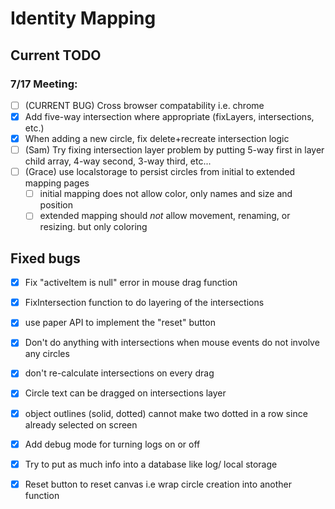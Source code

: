 # Identity Mapping

## Current TODO

### 7/17 Meeting:

  - [ ] (CURRENT BUG) Cross browser compatability i.e. chrome
  - [x] Add five-way intersection where appropriate (fixLayers, intersections, etc.)
  - [x] When adding a new circle, fix delete+recreate intersection logic
  - [ ] (Sam) Try fixing intersection layer problem by putting 5-way first in layer child array, 4-way second, 3-way third, etc...
  - [ ] (Grace) use localstorage to persist circles from initial to extended mapping pages
    - [ ] initial mapping does not allow color, only names and size and position
    - [ ] extended mapping should *not* allow movement, renaming, or resizing. but only coloring

## Fixed bugs

  - [x] Fix "activeItem is null" error in mouse drag function
  - [x] FixIntersection function to do layering of the intersections
  - [x] use paper API to implement the "reset" button
  - [x] Don't do anything with intersections when mouse events do not involve any circles
  - [x] don't re-calculate intersections on every drag
  - [x] Circle text can be dragged on intersections layer
  - [x] object outlines (solid, dotted) cannot make two dotted in a row since already selected on screen
  - [x] Add debug mode for turning logs on or off
  - [x] Try to put as much info into a database like log/ local storage
  - [x] Reset button to reset canvas i.e wrap circle creation into another function

